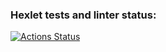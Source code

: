 ### Hexlet tests and linter status:
[![Actions Status](https://github.com/Mikozzun/frontend-project-44/actions/workflows/hexlet-check.yml/badge.svg)](https://github.com/Mikozzun/frontend-project-44/actions)